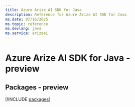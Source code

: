 ```yaml
---
title: Azure Arize AI SDK for Java
description: Reference for Azure Arize AI SDK for Java
ms.date: 07/16/2025
ms.topic: reference
ms.devlang: java
ms.service: arizeai
---
```

# Azure Arize AI SDK for Java - preview
## Packages - preview
[!INCLUDE [packages](arize-ai-index.md)]